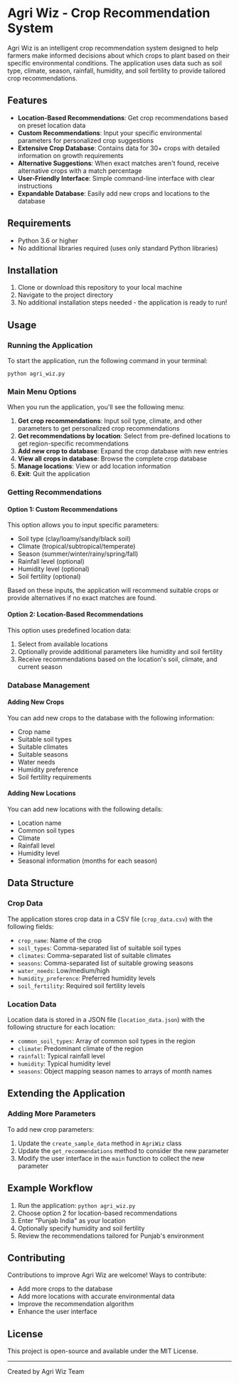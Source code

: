 # Agri Wiz - Crop Recommendation System

Agri Wiz is an intelligent crop recommendation system designed to help farmers make informed decisions about which crops to plant based on their specific environmental conditions. The application uses data such as soil type, climate, season, rainfall, humidity, and soil fertility to provide tailored crop recommendations.

## Features

- **Location-Based Recommendations**: Get crop recommendations based on preset location data
- **Custom Recommendations**: Input your specific environmental parameters for personalized crop suggestions
- **Extensive Crop Database**: Contains data for 30+ crops with detailed information on growth requirements
- **Alternative Suggestions**: When exact matches aren't found, receive alternative crops with a match percentage
- **User-Friendly Interface**: Simple command-line interface with clear instructions
- **Expandable Database**: Easily add new crops and locations to the database

## Requirements

- Python 3.6 or higher
- No additional libraries required (uses only standard Python libraries)

## Installation

1. Clone or download this repository to your local machine
2. Navigate to the project directory
3. No additional installation steps needed - the application is ready to run!

## Usage

### Running the Application

To start the application, run the following command in your terminal:

```
python agri_wiz.py
```

### Main Menu Options

When you run the application, you'll see the following menu:

1. **Get crop recommendations**: Input soil type, climate, and other parameters to get personalized crop recommendations
2. **Get recommendations by location**: Select from pre-defined locations to get region-specific recommendations
3. **Add new crop to database**: Expand the crop database with new entries
4. **View all crops in database**: Browse the complete crop database
5. **Manage locations**: View or add location information
6. **Exit**: Quit the application

### Getting Recommendations

#### Option 1: Custom Recommendations

This option allows you to input specific parameters:
- Soil type (clay/loamy/sandy/black soil)
- Climate (tropical/subtropical/temperate)
- Season (summer/winter/rainy/spring/fall)
- Rainfall level (optional)
- Humidity level (optional)
- Soil fertility (optional)

Based on these inputs, the application will recommend suitable crops or provide alternatives if no exact matches are found.

#### Option 2: Location-Based Recommendations

This option uses predefined location data:
1. Select from available locations
2. Optionally provide additional parameters like humidity and soil fertility
3. Receive recommendations based on the location's soil, climate, and current season

### Database Management

#### Adding New Crops

You can add new crops to the database with the following information:
- Crop name
- Suitable soil types
- Suitable climates
- Suitable seasons
- Water needs
- Humidity preference
- Soil fertility requirements

#### Adding New Locations

You can add new locations with the following details:
- Location name
- Common soil types
- Climate
- Rainfall level
- Humidity level
- Seasonal information (months for each season)

## Data Structure

### Crop Data

The application stores crop data in a CSV file (`crop_data.csv`) with the following fields:
- `crop_name`: Name of the crop
- `soil_types`: Comma-separated list of suitable soil types
- `climates`: Comma-separated list of suitable climates
- `seasons`: Comma-separated list of suitable growing seasons
- `water_needs`: Low/medium/high
- `humidity_preference`: Preferred humidity levels
- `soil_fertility`: Required soil fertility levels

### Location Data

Location data is stored in a JSON file (`location_data.json`) with the following structure for each location:
- `common_soil_types`: Array of common soil types in the region
- `climate`: Predominant climate of the region
- `rainfall`: Typical rainfall level
- `humidity`: Typical humidity level
- `seasons`: Object mapping season names to arrays of month names

## Extending the Application

### Adding More Parameters

To add new crop parameters:
1. Update the `create_sample_data` method in `AgriWiz` class
2. Update the `get_recommendations` method to consider the new parameter
3. Modify the user interface in the `main` function to collect the new parameter

## Example Workflow

1. Run the application: `python agri_wiz.py`
2. Choose option 2 for location-based recommendations
3. Enter "Punjab India" as your location
4. Optionally specify humidity and soil fertility
5. Review the recommendations tailored for Punjab's environment

## Contributing

Contributions to improve Agri Wiz are welcome! Ways to contribute:
- Add more crops to the database
- Add more locations with accurate environmental data
- Improve the recommendation algorithm
- Enhance the user interface

## License

This project is open-source and available under the MIT License.

---

Created by Agri Wiz Team